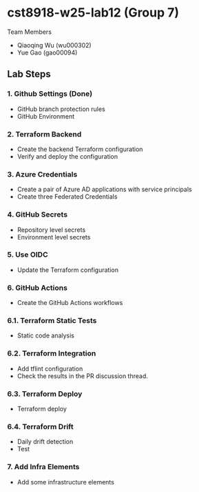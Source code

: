 # cst8918-w25-lab12 (Group 7)
Team Members
- Qiaoqing Wu (wu000302)
- Yue Gao (gao00094)
## Lab Steps
### 1. Github Settings (Done)
- GitHub branch protection rules
- GitHub Environment
### 2. Terraform Backend
- Create the backend Terraform configuration
- Verify and deploy the configuration
### 3. Azure Credentials
- Create a pair of Azure AD applications with service principals
- Create three Federated Credentials
### 4. GitHub Secrets
- Repository level secrets
- Environment level secrets
### 5. Use OIDC
- Update the Terraform configuration
### 6. GitHub Actions
- Create the GitHub Actions workflows
### 6.1. Terraform Static Tests
- Static code analysis
### 6.2. Terraform Integration
- Add tflint configuration
- Check the results in the PR discussion thread.
### 6.3. Terraform Deploy
- Terraform deploy
### 6.4. Terraform Drift
- Daily drift detection
- Test
### 7. Add Infra Elements
- Add some infrastructure elements
